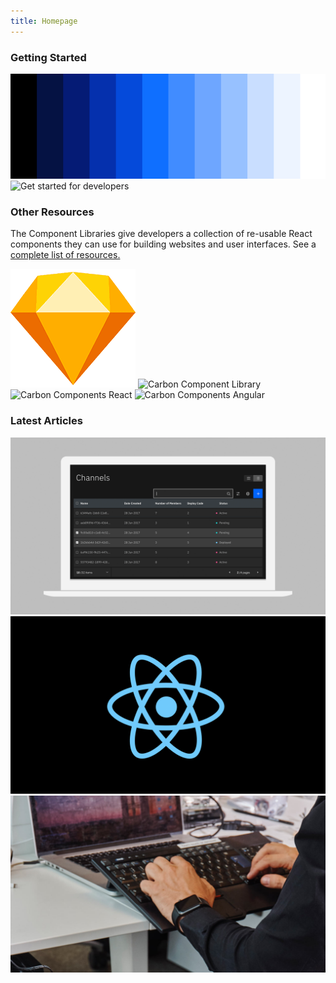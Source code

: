 ```yaml
---
title: Homepage
---
```


### Getting Started

<feature-tile
    href="/getting-started/designers"
    label="Start"
    title="Designing"
    margin="true">
<img src="homepage/images/getting-started-designers.png" alt="Get started for designers" />
</feature-tile>
<feature-tile
    href="/getting-started/developers"
    label="Start"
    title="Developing">
<img src="homepage/images/getting-started-developers.png" alt="Get started for developers" />
</feature-tile>

### Other Resources

The Component Libraries give developers a collection of re-usable React components they can use for building websites and user interfaces. See a [complete list of resources.](/resources)

<grid-wrapper col_lg="8" flex="true" bleed="true">
<clickable-tile
    dark="true"
    title="Carbon Design Kit"
    href="https://github.com/ibm/carbon-design-kit"
    type="resource"
    >
    <img src="resources/images/sketch-icon.png" alt="Carbon Design Kit" />
</clickable-tile>
<clickable-tile
    dark="true"
    title="Carbon Components"
    href="https://github.com/ibm/carbon-components"
    type="resource"
    >
    <img src="resources/images/github-icon-inverted.png" alt="Carbon Component Library" />
</clickable-tile>
<clickable-tile
    dark="true"
    title="Carbon Components React"
    href="https://github.com/ibm/carbon-components-react"
    type="resource"
    >
    <img src="resources/images/github-icon-inverted.png" alt="Carbon Components React" />
</clickable-tile>
<clickable-tile
    dark="true"
    title="Carbon Components Angular"
    href="https://github.com/ibm/carbon-components-angular"
    type="resource"
    >
    <img src="resources/images/github-icon-inverted.png" alt="Carbon Components Angular" />
</clickable-tile>
</grid-wrapper>

### Latest Articles

<grid-wrapper flex="true" bleed="true">
<clickable-tile
    dark="true"
    type="article"
    title="What to expect in Carbon 10"
    author="Robin Cannon"
    date="December 10, 2018"
    href="https://medium.com/carbondesign/what-to-expect-in-carbon-10-5af1bd6e25f6"
    >
    <img src="resources/images/article-9.png" alt="What to expect in Carbon 10" />
</clickable-tile>
<clickable-tile
    dark="true"
    type="article"
    title="Up & Running with Carbon React in less than 5 minutes"
    author="Josh Black"
    date="October 19, 2018"
    href="https://medium.com/carbondesign/up-running-with-carbon-react-in-less-than-5-minutes-25d43cca059e"
    >
    <img src="resources/images/article-8.png" alt="Up & Running with Carbon React in less than 5 minutes" />
</clickable-tile>
<clickable-tile
    dark="true"
    type="article"
    title="Hacktoberfest with Carbon"
    author="Josh Black"
    date="October 16, 2018"
    href="https://medium.com/carbondesign/hacktoberfest-with-carbon-95c48943f586"
    >
    <img src="resources/images/article-7.jpg" alt="Hacktoberfest with Carbon" />
</clickable-tile>
</grid-wrapper>
